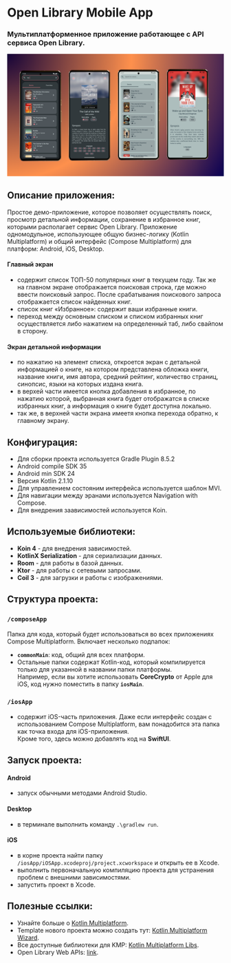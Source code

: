 # Open Library Mobile App

### Мультиплатформенное приложение работающее с API сервиса Open Library.

![Open Lib App](screenshot/version_1.png)

## Описание приложения:
Простое демо-приложение, которое позволяет осуществлять поиск, просмотр детальной информации, сохранение в избранное книг, которыми располагает сервис Open Library.
Приложение одномодульное, использующее общую бизнес-логику (Kotlin Multiplatform) и общий интерфейс (Compose Multiplatform) для платформ: Android, iOS, Desktop.

#### Главный экран
- содержит список ТОП-50 популярных книг в текущем году. Так же на главном экране отображается поисковая строка, где можно ввести поисковый запрос. После срабатывания поискового запроса отображается список найденных книг.
- список книг «Избранное»: содержит ваши избранные книги.
- переход между основным списком и списком избранных книг осуществляется либо нажатием на определенный таб, либо свайпом в сторону.

#### Экран детальной информации
- по нажатию на элемент списка, откроется экран с детальной информацией о книге, на котором представлена обложка книги, название книги, имя автора,  средний рейтинг, количество страниц, синопсис, языки на которых издана книга.
- в верхей части имеется кнопка добавления в избранное, по нажатию которой, выбранная книга будет отображатся в списке избранных книг, а информация о книге будет доступна локально.
- так же, в верхней части экрана имеетя кнопка перехода обратно, к главному экрану.


## Конфигурация:
- Для сборки проекта используется Gradle Plugin 8.5.2
- Android compile SDK 35
- Android min SDK 24
- Версия Kotlin 2.1.10
- Для управлением состояним интерфейса используется шаблон MVI.
- Для навигации между эранами используется Navigation with Compose.
- Для внедрения заависимостей используется Koin.  

  
## Используемые библиотеки:
* **Koin 4** - для внедрения зависимостей.
* **KotlinX Serialization** - для сериализации данных.
* **Room** - для работы в базой данных.
* **Ktor** - для работы с сетевыми запросами.
* **Coil 3** - для загрузки и работы с  изображениями.


## Структура проекта:
### `/composeApp`
Папка для кода, который будет использоваться во всех приложениях Compose Multiplatform. Включает несколько подпапок:
- **`commonMain`**: код, общий для всех платформ.
- Остальные папки содержат Kotlin-код, который компилируется только для указанной в названии папки платформы.  
  Например, если вы хотите использовать **CoreCrypto** от Apple для iOS, код нужно поместить в папку **`iosMain`**.

### `/iosApp`
- содержит iOS-часть приложения.
Даже если интерфейс создан с использованием Compose Multiplatform, вам понадобится эта папка как точка входа для iOS-приложения.  
Кроме того, здесь можно добавлять код на **SwiftUI**.

## Запуск проекта:
#### Android
 - запуск обычными методами Android Studio.

#### Desktop
 - в терминале выполнить команду `.\gradlew run`.

#### iOS
 - в корне проекта найти папку `/iosApp/iOSApp.xcodeproj/project.xcworkspace` и открыть ее в Xcode.
 - выполнить первоначальную компиляцию проекта для устранения проблем с внешними зависимостями.
 - запустить проект в Xcode.


## Полезные ссылки:
- Узнайте больше о [Kotlin Multiplatform](https://www.jetbrains.com/help/kotlin-multiplatform-dev/get-started.html).
- Template нового проекта можно создать тут: [Kotlin Multiplatform Wizard](https://kmp.jetbrains.com/).
- Все доступные библиотеки для KMP: [Kotlin Multiplatform Libs](https://klibs.io/).
- Open Library Web APIs: [link](https://openlibrary.org/developers/api).
